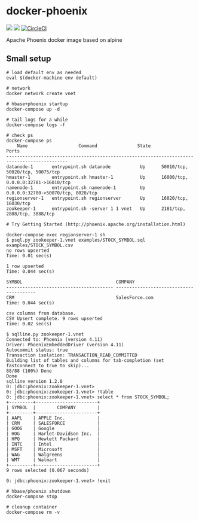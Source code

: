 # docker-phoenix

[![](https://images.microbadger.com/badges/image/smizy/apache-phoenix:4.11-alpine.svg)](http://microbadger.com/images/smizy/apache-phoenix:4.11-alpine "Get your own image badge on microbadger.com")
[![](https://images.microbadger.com/badges/version/smizy/apache-phoenix:4.11-alpine.svg)](http://microbadger.com/images/smizy/apache-phoenix:4.11-alpine "Get your own version badge on microbadger.com")
[![CircleCI](https://circleci.com/gh/smizy/docker-apache-phoenix.svg?style=svg&circle-token=8171bd548172f815e994704c0c7f23ac3447371d)](https://circleci.com/gh/smizy/docker-apache-phoenix)

Apache Phoenix docker image based on alpine

## Small setup

```
# load default env as needed
eval $(docker-machine env default)

# network 
docker network create vnet

# hbase+phoenix startup
docker-compose up -d

# tail logs for a while
docker-compose logs -f

# check ps
docker-compose ps
    Name                   Command               State                  Ports                
---------------------------------------------------------------------------------------------
datanode-1       entrypoint.sh datanode           Up      50010/tcp, 50020/tcp, 50075/tcp     
hmaster-1        entrypoint.sh hmaster-1          Up      16000/tcp, 0.0.0.0:32781->16010/tcp 
namenode-1       entrypoint.sh namenode-1         Up      0.0.0.0:32780->50070/tcp, 8020/tcp  
regionserver-1   entrypoint.sh regionserver       Up      16020/tcp, 16030/tcp                
zookeeper-1      entrypoint.sh -server 1 1 vnet   Up      2181/tcp, 2888/tcp, 3888/tcp

# Try Getting Started (http://phoenix.apache.org/installation.html)

docker-compose exec regionserver-1 sh
$ psql.py zookeeper-1.vnet examples/STOCK_SYMBOL.sql examples/STOCK_SYMBOL.csv
no rows upserted
Time: 0.01 sec(s)

1 row upserted
Time: 0.044 sec(s)

SYMBOL                                   COMPANY                                  
---------------------------------------- ---------------------------------------- 
CRM                                      SalesForce.com                           
Time: 0.044 sec(s)

csv columns from database.
CSV Upsert complete. 9 rows upserted
Time: 0.02 sec(s)

$ sqlline.py zookeeper-1.vnet
Connected to: Phoenix (version 4.11)
Driver: PhoenixEmbeddedDriver (version 4.11)
Autocommit status: true
Transaction isolation: TRANSACTION_READ_COMMITTED
Building list of tables and columns for tab-completion (set fastconnect to true to skip)...
88/88 (100%) Done
Done
sqlline version 1.2.0
0: jdbc:phoenix:zookeeper-1.vnet>
0: jdbc:phoenix:zookeeper-1.vnet> !table
0: jdbc:phoenix:zookeeper-1.vnet> select * from STOCK_SYMBOL;
+---------+-----------------------+
| SYMBOL  |        COMPANY        |
+---------+-----------------------+
| AAPL    | APPLE Inc.            |
| CRM     | SALESFORCE            |
| GOOG    | Google                |
| HOG     | Harlet-Davidson Inc.  |
| HPQ     | Hewlett Packard       |
| INTC    | Intel                 |
| MSFT    | Microsoft             |
| WAG     | Walgreens             |
| WMT     | Walmart               |
+---------+-----------------------+
9 rows selected (0.067 seconds)

0: jdbc:phoenix:zookeeper-1.vnet> !exit

# hbase/phoenix shutdown  
docker-compose stop

# cleanup container
docker-compose rm -v
```